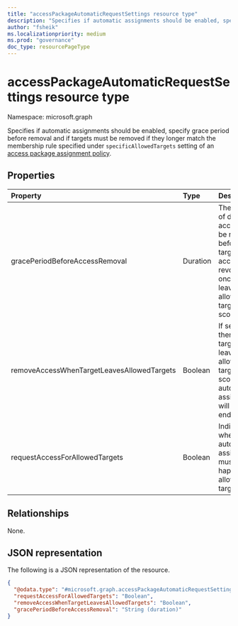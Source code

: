```yaml
---
title: "accessPackageAutomaticRequestSettings resource type"
description: "Specifies if automatic assignments should be enabled, specify grace period before removal and if targets must be removed if they longer match the membership rule specified under `specificAllowedTargets` setting of the access package policy."
author: "fsheik"
ms.localizationpriority: medium
ms.prod: "governance"
doc_type: resourcePageType
---
```


# accessPackageAutomaticRequestSettings resource type

Namespace: microsoft.graph

Specifies if automatic assignments should be enabled, specify grace period before removal and if targets must be removed if they longer match the membership rule specified under `specificAllowedTargets` setting of an [access package assignment policy](accesspackageassignmentpolicy.md).

## Properties
|Property|Type|Description|
|:---|:---|:---|
|gracePeriodBeforeAccessRemoval|Duration|The number of days access must be retained before the target's access is revoked once they leave the allowed target scope.|
|removeAccessWhenTargetLeavesAllowedTargets|Boolean|If set to true, then when a target leaves the allowed target scope, their automatic assignment will be ended.|
|requestAccessForAllowedTargets|Boolean|Indicates whether automatic assignments must happen for allowed targets.|

## Relationships
None.

## JSON representation
The following is a JSON representation of the resource.
<!-- {
  "blockType": "resource",
  "@odata.type": "microsoft.graph.accessPackageAutomaticRequestSettings"
}
-->
``` json
{
  "@odata.type": "#microsoft.graph.accessPackageAutomaticRequestSettings",
  "requestAccessForAllowedTargets": "Boolean",
  "removeAccessWhenTargetLeavesAllowedTargets": "Boolean",
  "gracePeriodBeforeAccessRemoval": "String (duration)"
}
```

